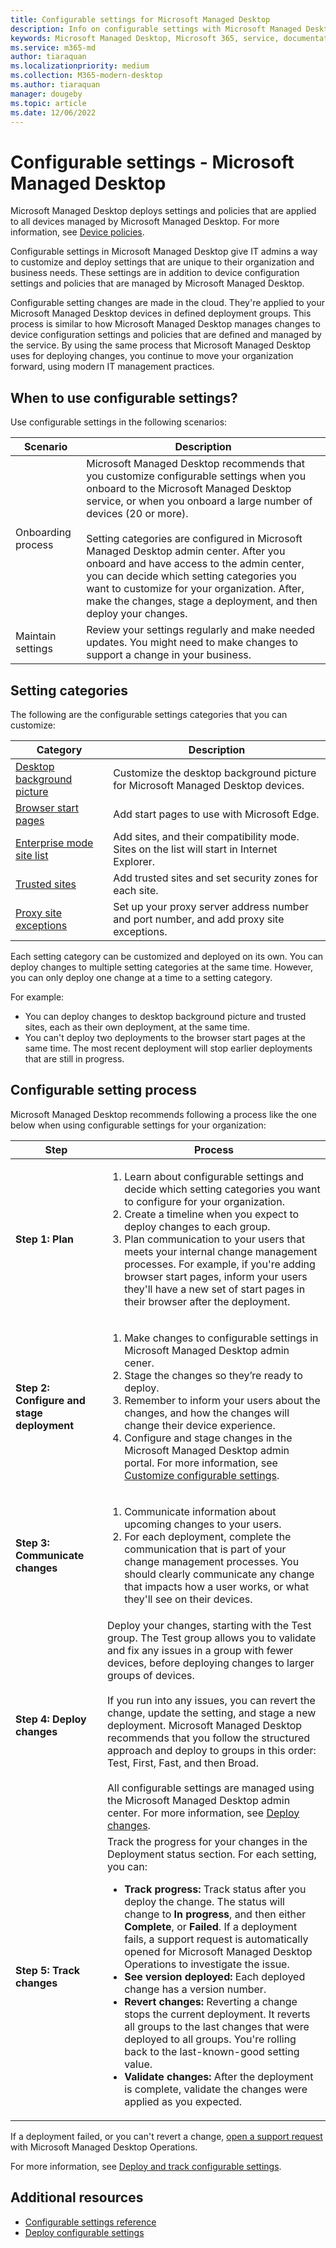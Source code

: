 ```yaml
---
title: Configurable settings for Microsoft Managed Desktop
description: Info on configurable settings with Microsoft Managed Desktop 
keywords: Microsoft Managed Desktop, Microsoft 365, service, documentation, settings, configurable settings
ms.service: m365-md
author: tiaraquan
ms.localizationpriority: medium
ms.collection: M365-modern-desktop
ms.author: tiaraquan
manager: dougeby
ms.topic: article
ms.date: 12/06/2022
---
```


# Configurable settings - Microsoft Managed Desktop

Microsoft Managed Desktop deploys settings and policies that are applied to all devices managed by Microsoft Managed Desktop. For more information, see [Device policies](../operate/device-policies.md).

Configurable settings in Microsoft Managed Desktop give IT admins a way to customize and deploy settings that are unique to their organization and business needs. These settings are in addition to device configuration settings and policies that are managed by Microsoft Managed Desktop.  

Configurable setting changes are made in the cloud. They're applied to your Microsoft Managed Desktop devices in defined deployment groups. This process is similar to how Microsoft Managed Desktop manages changes to device configuration settings and policies that are defined and managed by the service. By using the same process that Microsoft Managed Desktop uses for deploying changes, you continue to move your organization forward, using modern IT management practices.

## When to use configurable settings?

Use configurable settings in the following scenarios:

| Scenario | Description |
| ------ | ------ |
| Onboarding process | Microsoft Managed Desktop recommends that you customize configurable settings when you onboard to the Microsoft Managed Desktop service, or when you onboard a large number of devices (20 or more). <br><br>Setting categories are configured in Microsoft Managed Desktop admin center. After you onboard and have access to the admin center, you can decide which setting categories you want to customize for your organization. After, make the changes, stage a deployment, and then deploy your changes. |
| Maintain settings | Review your settings regularly and make needed updates. You might need to make changes to support a change in your business. |

## Setting categories

The following are the configurable settings categories that you can customize:

| Category | Description |
| ------ | ------ |
| [Desktop background picture](../operate/config-setting-ref.md#desktop-background-picture) | Customize the desktop background picture for Microsoft Managed Desktop devices. |
| [Browser start pages](../operate/config-setting-ref.md#browser-start-pages) | Add start pages to use with Microsoft Edge. |
| [Enterprise mode site list](../operate/config-setting-ref.md#enterprise-mode-site-list-location) | Add sites, and their compatibility mode. Sites on the list will start in Internet Explorer. |
| [Trusted sites](../operate/config-setting-ref.md#trusted-sites) | Add trusted sites and set security zones for each site. |
| [Proxy site exceptions](../operate/config-setting-ref.md#proxy) | Set up your proxy server address number and port number, and add proxy site exceptions. |

Each setting category can be customized and deployed on its own. You can deploy changes to multiple setting categories at the same time. However, you can only deploy one change at a time to a setting category.

For example:

- You can deploy changes to desktop background picture and trusted sites, each as their own deployment, at the same time.
- You can't deploy two deployments to the browser start pages at the same time. The most recent deployment will stop earlier deployments that are still in progress.

## Configurable setting process

Microsoft Managed Desktop recommends following a process like the one below when using configurable settings for your organization:

| Step  | Process |
| ------ | ------ |
| **Step 1: Plan** | <ol type="1"><li>Learn about configurable settings and decide which setting categories you want to configure for your organization.</li> <li>Create a timeline when you expect to deploy changes to each group.</li> <li>Plan communication to your users that meets your internal change management processes. For example, if you're adding browser start pages, inform your users they'll have a new set of start pages in their browser after the deployment.</li></ol> |
| **Step 2: Configure and stage deployment** | <ol type="1"><li>Make changes to configurable settings in Microsoft Managed Desktop admin cener.</li><li>Stage the changes so they’re ready to deploy.</li> <li>Remember to inform your users about the changes, and how the changes will change their device experience.</li><li>Configure and stage changes in the Microsoft Managed Desktop admin portal. For more information, see [Customize configurable settings](../operate/config-setting-ref.md).</li></ol>|
| **Step 3: Communicate changes** | <ol type="1"><li>Communicate information about upcoming changes to your users.</li> <li>For each deployment, complete the communication that is part of your change management processes. You should clearly communicate any change that impacts how a user works, or what they'll see on their devices.</li></ol> |
| **Step 4: Deploy changes** | Deploy your changes, starting with the Test group. The Test group allows you to validate and fix any issues in a group with fewer devices, before deploying changes to larger groups of devices. <br><br>If you run into any issues, you can revert the change, update the setting, and stage a new deployment. Microsoft Managed Desktop recommends that you follow the structured approach and deploy to groups in this order: Test, First, Fast, and then Broad. <br><br>All configurable settings are managed using the Microsoft Managed Desktop admin center. For more information, see [Deploy changes](../operate/config-setting-deploy.md). |
| **Step 5: Track changes** | Track the progress for your changes in the Deployment status section. For each setting, you can: <ul><li>**Track progress:**  Track status after you deploy the change. The status will change to **In progress**, and then either **Complete**, or **Failed**. If a deployment fails, a support request is automatically opened for Microsoft Managed Desktop Operations to investigate the issue.</li> <li>**See version deployed:** Each deployed change has a version number.</li><li>**Revert changes:** Reverting a change stops the current deployment. It reverts all groups to the last changes that were deployed to all groups. You're rolling back to the last-known-good setting value.</li><li>**Validate changes:** After the deployment is complete, validate the changes were applied as you expected.</li></ul> |

If a deployment failed, or you can't revert a change, [open a support request](../operate/support-request.md) with Microsoft Managed Desktop Operations.

For more information, see [Deploy and track configurable settings](../operate/config-setting-deploy.md).

## Additional resources

- [Configurable settings reference](../operate/config-setting-ref.md)
- [Deploy configurable settings](../operate/config-setting-deploy.md)
